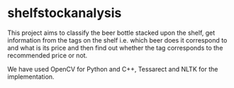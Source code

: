 # shelfstockanalysis
This project aims to classify the beer bottle stacked upon the shelf, get information from the tags on the shelf i.e. which beer does it correspond to and what is its price and then find out whether the tag corresponds to the recommended price or not.

We have used OpenCV for Python and C++, Tessarect and NLTK for the implementation.
